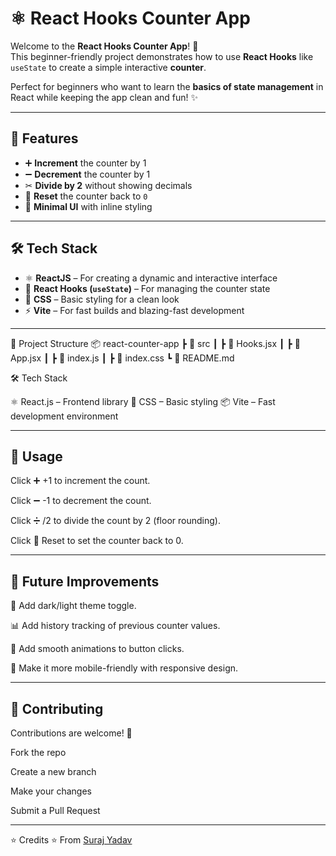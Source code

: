 # ⚛️ React Hooks Counter App

Welcome to the **React Hooks Counter App**! 🚀  
This beginner-friendly project demonstrates how to use **React Hooks** like `useState` to create a simple interactive **counter**.  

Perfect for beginners who want to learn the **basics of state management** in React while keeping the app clean and fun! ✨

---

## 🎯 Features

- ➕ **Increment** the counter by 1  
- ➖ **Decrement** the counter by 1  
- ✂ **Divide by 2** without showing decimals  
- 🔄 **Reset** the counter back to `0`  
- 🎨 **Minimal UI** with inline styling

---
  
   
## 🛠️ Tech Stack

- ⚛️ **ReactJS** – For creating a dynamic and interactive interface  
- 🧩 **React Hooks (`useState`)** – For managing the counter state  
- 🎨 **CSS** – Basic styling for a clean look  
- ⚡ **Vite** – For fast builds and blazing-fast development

---

📂 Project Structure
📦 react-counter-app
┣ 📂 src
┃ ┣ 📜 Hooks.jsx
┃ ┣ 📜 App.jsx
┃ ┣ 📜 index.js
┃ ┣ 📜 index.css
┗ 📜 README.md

🛠️ Tech Stack

⚛ React.js – Frontend library
🎨 CSS – Basic styling
📦 Vite – Fast development environment

---
## 🧾 Usage

Click ➕ +1 to increment the count.

Click ➖ -1 to decrement the count.

Click ➗ /2 to divide the count by 2 (floor rounding).

Click 🔄 Reset to set the counter back to 0.

---
## 🔮 Future Improvements

🎨 Add dark/light theme toggle.

📊 Add history tracking of previous counter values.

🎥 Add smooth animations to button clicks.

📱 Make it more mobile-friendly with responsive design.


----
## 🤝 Contributing

Contributions are welcome! 🎉

Fork the repo

Create a new branch

Make your changes

Submit a Pull Request

----------------------------------------
⭐ Credits
⭐ From [Suraj Yadav](https://github.com/Suraj-yadav8868)

